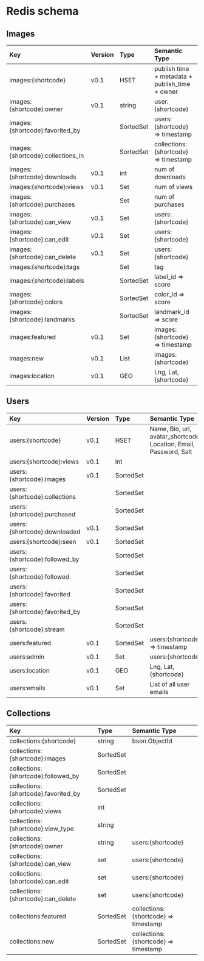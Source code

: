 # Redis schema

## Images

| Key                               | Version | Type      | Semantic Type                                  |
|:----------------------------------|:--------|:----------|:-----------------------------------------------|
| images:{shortcode}                | v0.1    | HSET      | publish time + metadata + publish_time + owner |
| images:{shortcode}:owner          | v0.1    | string    | user:{shortcode}                               |
| images:{shortcode}:favorited_by   |         | SortedSet | users:{shortcode} => timestamp                 |
| images:{shortcode}:collections_in |         | SortedSet | collections:{shortcode} => timestamp           |
| images:{shortcode}:downloads      | v0.1    | int       | num of downloads                               |
| images:{shortcode}:views          | v0.1    | Set       | num of views                                   |
| images:{shortcode}:purchases      |         | Set       | num of purchases                               |
| images:{shortcode}:can_view       | v0.1    | Set       | users:{shortcode}                              |
| images:{shortcode}:can_edit       | v0.1    | Set       | users:{shortcode}                              |
| images:{shortcode}:can_delete     | v0.1    | Set       | users:{shortcode}                              |
| images:{shortcode}:tags           |         | Set       | tag                                            |
| images:{shortcode}:labels         |         | SortedSet | label_id => score                              |
| images:{shortcode}:colors         |         | SortedSet | color_id => score                              |
| images:{shortcode}:landmarks      |         | SortedSet | landmark_id => score                           |
| images:featured                   | v0.1    | Set       | images:{shortcode} => timestamp                |
| images:new                        | v0.1    | List      | images:{shortcode}                             |
| images:location                   | v0.1    | GEO       | Lng, Lat, {shortcode}                          |

## Users

| Key                            | Version | Type      | Semantic Type                                                     |
|:-------------------------------|:--------|:----------|:------------------------------------------------------------------|
| users:{shortcode}              | v0.1    | HSET      | Name, Bio, url, avatar_shortcode, Location, Email, Password, Salt |
| users:{shortcode}:views        | v0.1    | int       |                                                                   |
| users:{shortcode}:images       | v0.1    | SortedSet |                                                                   |
| users:{shortcode}:collections  |         | SortedSet |                                                                   |
| users:{shortcode}:purchased    |         | SortedSet |                                                                   |
| users:{shortcode}:downloaded   | v0.1    | SortedSet |                                                                   |
| users:{shortcode}:seen         | v0.1    | SortedSet |                                                                   |
| users:{shortcode}:followed_by  |         | SortedSet |                                                                   |
| users:{shortcode}:followed     |         | SortedSet |                                                                   |
| users:{shortcode}:favorited    |         | SortedSet |                                                                   |
| users:{shortcode}:favorited_by |         | SortedSet |                                                                   |
| users:{shortcode}:stream       |         | SortedSet |                                                                   |
| users:featured                 | v0.1    | SortedSet | users:{shortcode} => timestamp                                    |
| users:admin                    | v0.1    | Set       | users:{shortcode}                                                 |
| users:location                 | v0.1    | GEO       | Lng, Lat, {shortcode}                                             |
| users:emails                   | v0.1    | Set       | List of all user emails                                           |

## Collections

| Key                                  | Type      | Semantic Type                        |
|:-------------------------------------|:----------|:-------------------------------------|
| collections:{shortcode}              | string    | bson.ObjectId                        |
| collections:{shortcode}:images       | SortedSet |                                      |
| collections:{shortcode}:followed_by  | SortedSet |                                      |
| collections:{shortcode}:favorited_by | SortedSet |                                      |
| collections:{shortcode}:views        | int       |                                      |
| collections:{shortcode}:view_type    | string    |                                      |
| collections:{shortcode}:owner        | string    | users:{shortcode}                    |
| collections:{shortcode}:can_view     | set       | users:{shortcode}                    |
| collections:{shortcode}:can_edit     | set       | users:{shortcode}                    |
| collections:{shortcode}:can_delete   | set       | users:{shortcode}                    |
| collections:featured                 | SortedSet | collections:{shortcode} => timestamp |
| collections:new                      | SortedSet | collections:{shortcode} => timestamp |
